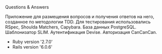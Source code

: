 Questions & Answers

Приложение для размещения вопросов и получения ответов на него, созданное по методологии TDD.
Для тестирования использовались RSpec, Shoulda Matchers, Capybara.
База данных PostgreSQL.
Шаблонизатор SLIM.
Аутентификация Devise.
Авторизация CanCanCan.

* Ruby version '2.7.0'
* Rails version '6.0.6'
